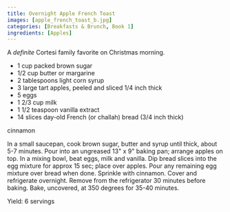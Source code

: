 ```yaml
---
title: Overnight Apple French Toast
images: [apple_french_toast_b.jpg]
categories: [Breakfasts & Brunch, Book 1]
ingredients: [Apples]
---
```


 A *definite* Cortesi
family favorite on Christmas morning.

-   1 cup packed brown sugar
-   1/2 cup butter or margarine
-   2 tablespoons light corn syrup
-   3 large tart apples, peeled and sliced 1/4 inch thick
-   5 eggs
-   1 2/3 cup milk
-   1 1/2 teaspoon vanilla extract
-   14 slices day-old French (or challah) bread (3/4 inch thick)

cinnamon

In a small saucepan, cook brown sugar, butter and syrup until thick,
about 5-7 minutes. Pour into an ungreased 13" x 9" baking pan; arrange
apples on top. In a mixing bowl, beat eggs, milk and vanilla. Dip bread
slices into the egg mixture for approx 15 sec; place over apples. Pour
any remaining egg mixture over bread when done. Sprinkle with cinnamon.
Cover and refrigerate overnight. Remove from the refrigerator 30 minutes
before baking. Bake, uncovered, at 350 degrees for 35-40 minutes.

Yield: 6 servings

 
